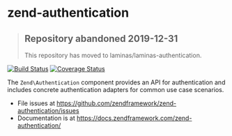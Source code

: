 # zend-authentication

> ## Repository abandoned 2019-12-31
>
> This repository has moved to laminas/laminas-authentication.

[![Build Status](https://secure.travis-ci.org/zendframework/zend-authentication.svg?branch=master)](https://secure.travis-ci.org/zendframework/zend-authentication)
[![Coverage Status](https://coveralls.io/repos/github/zendframework/zend-authentication/badge.svg?branch=master)](https://coveralls.io/github/zendframework/zend-authentication?branch=master)

The `Zend\Authentication` component provides an API for authentication and
includes concrete authentication adapters for common use case scenarios.

- File issues at https://github.com/zendframework/zend-authentication/issues
- Documentation is at https://docs.zendframework.com/zend-authentication/
